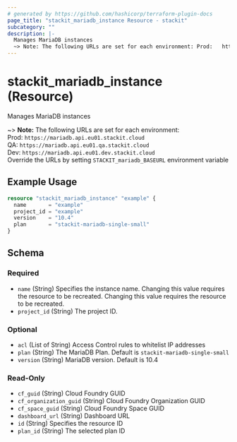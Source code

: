```yaml
---
# generated by https://github.com/hashicorp/terraform-plugin-docs
page_title: "stackit_mariadb_instance Resource - stackit"
subcategory: ""
description: |-
  Manages MariaDB instances
  ~> Note: The following URLs are set for each environment: Prod:   https://mariadb.api.eu01.stackit.cloud  QA:     https://mariadb.api.eu01.qa.stackit.cloud   Dev:    https://mariadb.api.eu01.dev.stackit.cloud  Override the URLs by setting STACKIT_mariadb_BASEURL environment variable
---
```


# stackit_mariadb_instance (Resource)

Manages MariaDB instances

~> **Note:** The following URLs are set for each environment:<br />	Prod: 	`https://mariadb.api.eu01.stackit.cloud`<br />	QA:		`https://mariadb.api.eu01.qa.stackit.cloud`<br />	Dev:	`https://mariadb.api.eu01.dev.stackit.cloud`<br />	Override the URLs by setting `STACKIT_mariadb_BASEURL` environment variable

## Example Usage

```terraform
resource "stackit_mariadb_instance" "example" {
  name       = "example"
  project_id = "example"
  version    = "10.4"
  plan       = "stackit-mariadb-single-small"
}
```

<!-- schema generated by tfplugindocs -->
## Schema

### Required

- `name` (String) Specifies the instance name. Changing this value requires the resource to be recreated. Changing this value requires the resource to be recreated.
- `project_id` (String) The project ID.

### Optional

- `acl` (List of String) Access Control rules to whitelist IP addresses
- `plan` (String) The MariaDB Plan. Default is `stackit-mariadb-single-small`
- `version` (String) MariaDB version. Default is 10.4

### Read-Only

- `cf_guid` (String) Cloud Foundry GUID
- `cf_organization_guid` (String) Cloud Foundry Organization GUID
- `cf_space_guid` (String) Cloud Foundry Space GUID
- `dashboard_url` (String) Dashboard URL
- `id` (String) Specifies the resource ID
- `plan_id` (String) The selected plan ID


